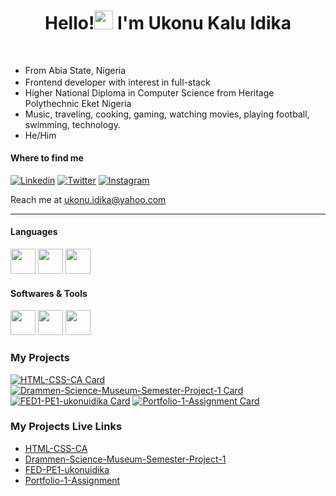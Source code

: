 <h1 align="center"><b>Hello!<img src="https://user-images.githubusercontent.com/81162745/204531600-e3f43e3e-ffb0-4702-a933-aa78d7ad098b.png" width="30"/> I'm Ukonu Kalu Idika</b></h1>

<br/>

- From Abia State, Nigeria <img src="https://cdn.jsdelivr.net/gh/hampusborgos/country-flags@main/svg/ng.svg" width="17" valign="middle"/>
- Frontend developer with interest in full-stack
- Higher National Diploma in Computer Science from Heritage Polythechnic Eket Nigeria
- Music, traveling, cooking, gaming, watching movies, playing football, swimming, technology.
- He/Him


#### Where to find me

<a href="https://www.linkedin.com/in/ukonu-idika-367a00254?utm_source=share&utm_campaign=share_via&utm_content=profile&utm_medium=ios_app" target="_blank"><img alt="Linkedin" src="https://img.shields.io/badge/LinkedIn-0077B5?style=for-the-badge&logo=linkedin&logoColor=white"/></a>
<a href="https://twitter.com/UIdika61267" target="_blank"><img alt="Twitter" src="https://img.shields.io/badge/Twitter-1DA1F2?style=for-the-badge&logo=twitter&logoColor=white"></a>
<a href="https://www.instagram.com/ukonukaluidika?igsh=MXdyN3FzZzhzMnBybA%3D%3D&utm_source=qr" target="_blank"><img alt="Instagram" src="https://img.shields.io/badge/Instagram-E4405F?style=for-the-badge&logo=instagram&logoColor=white"></a>

Reach me at ukonu.idika@yahoo.com

---

#### Languages

<div>
  <img src="https://cdn.jsdelivr.net/gh/devicons/devicon@latest/icons/html5/html5-original-wordmark.svg" width="40px" />
  <img src="https://cdn.jsdelivr.net/gh/devicons/devicon@latest/icons/css3/css3-original-wordmark.svg" width="40px" />
  <img src="https://cdn.jsdelivr.net/gh/devicons/devicon@latest/icons/javascript/javascript-original.svg" width="40px" />
</div>
  
#### Softwares & Tools

<div>
  <img src="https://cdn.jsdelivr.net/gh/devicons/devicon@latest/icons/git/git-original.svg" width="40px" />
  <img src="https://cdn.jsdelivr.net/gh/devicons/devicon@latest/icons/vscode/vscode-original.svg" width="40px" />
  <img src="https://cdn.jsdelivr.net/gh/devicons/devicon@latest/icons/figma/figma-original.svg" width="40px" />
</div>

### My Projects

[![HTML-CSS-CA Card](https://github-readme-stats.vercel.app/api/pin/?username=ukonuidika&repo=HTML-CSS-CA&theme=dark)](https://github.com/ukonuidika/HTML-CSS-CA)
[![Drammen-Science-Museum-Semester-Project-1 Card](https://github-readme-stats.vercel.app/api/pin/?username=ukonuidika&repo=Drammen-Science-Museum-Semester-Project-1&theme=dark)](https://github.com/ukonuidika/Drammen-Science-Museum-Semester-Project-1)
[![FED1-PE1-ukonuidika Card](https://github-readme-stats.vercel.app/api/pin/?username=NoroffFEU&repo=FED1-PE1-ukonuidika&theme=dark)](https://github.com/NoroffFEU/FED1-PE1-ukonuidika)
[![Portfolio-1-Assignment Card](https://github-readme-stats.vercel.app/api/pin/?username=ukonuidika&repo=Portfolio-1-Assignment&theme=dark)](https://github.com/ukonuidika/Portfolio-1-Assignment)

### My Projects Live Links

- [HTML-CSS-CA](https://monumental-kangaroo-98117a.netlify.app/)
- [Drammen-Science-Museum-Semester-Project-1](https://fascinating-biscuit-16f375.netlify.app/)
- [FED-PE1-ukonuidika](https://chimerical-fairy-ad1735.netlify.app/)
- [Portfolio-1-Assignment](https://idika-portfolio.netlify.app/)

